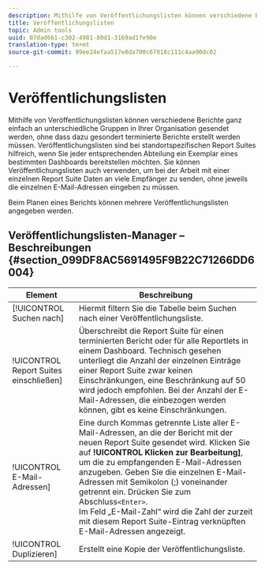 ```yaml
---
description: Mithilfe von Veröffentlichungslisten können verschiedene Berichte ganz einfach an unterschiedliche Gruppen in Ihrer Organisation gesendet werden, ohne dass dazu gesondert terminierte Berichte erstellt werden müssen. Veröffentlichungslisten sind bei standortspezifischen Report Suites hilfreich, wenn Sie jeder entsprechenden Abteilung ein Exemplar eines bestimmten Dashboards bereitstellen möchten. Sie können Veröffentlichungslisten auch verwenden, um bei der Arbeit mit einer einzelnen Report Suite Daten an viele Empfänger zu senden, ohne jeweils die einzelnen E-Mail-Adressen eingeben zu müssen.
title: Veröffentlichungslisten
topic: Admin tools
uuid: 07dad661-c302-4981-80d1-3169ad1fe90e
translation-type: tm+mt
source-git-commit: 99ee24efaa517e8da700c67818c111c4aa90dc02

---
```



# Veröffentlichungslisten

Mithilfe von Veröffentlichungslisten können verschiedene Berichte ganz einfach an unterschiedliche Gruppen in Ihrer Organisation gesendet werden, ohne dass dazu gesondert terminierte Berichte erstellt werden müssen. Veröffentlichungslisten sind bei standortspezifischen Report Suites hilfreich, wenn Sie jeder entsprechenden Abteilung ein Exemplar eines bestimmten Dashboards bereitstellen möchten. Sie können Veröffentlichungslisten auch verwenden, um bei der Arbeit mit einer einzelnen Report Suite Daten an viele Empfänger zu senden, ohne jeweils die einzelnen E-Mail-Adressen eingeben zu müssen.

Beim Planen eines Berichts können mehrere Veröffentlichungslisten angegeben werden.

## Veröffentlichungslisten-Manager – Beschreibungen {#section_099DF8AC5691495F9B22C71266DD6004}

| Element | Beschreibung |
|--- |--- |
| [!UICONTROL Suchen nach] | Hiermit filtern Sie die Tabelle beim Suchen nach einer Veröffentlichungsliste. |
| !UICONTROL Report Suites einschließen] | Überschreibt die Report Suite für einen terminierten Bericht oder für alle Reportlets in einem Dashboard. Technisch gesehen unterliegt die Anzahl der einzelnen Einträge einer Report Suite zwar keinen Einschränkungen, eine Beschränkung auf 50 wird jedoch empfohlen. Bei der Anzahl der E-Mail-Adressen, die einbezogen werden können, gibt es keine Einschränkungen. |
| !UICONTROL E-Mail-Adressen] | Eine durch Kommas getrennte Liste aller E-Mail-Adressen, an die der Bericht mit der neuen Report Suite gesendet wird.  Klicken Sie auf **!UICONTROL Klicken zur Bearbeitung]**, um die zu empfangenden E-Mail-Adressen anzugeben. Geben Sie die einzelnen E-Mail-Adressen mit Semikolon (;) voneinander getrennt ein. Drücken Sie zum Abschluss`<Enter>`.<br>Im Feld „E-Mail-Zahl“ wird die Zahl der zurzeit mit diesem Report Suite-Eintrag verknüpften E-Mail-Adressen angezeigt. |
| !UICONTROL Duplizieren] | Erstellt eine Kopie der Veröffentlichungsliste. |
